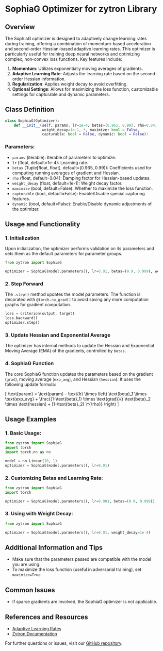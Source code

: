 # SophiaG Optimizer for zytron Library

## Overview

The SophiaG optimizer is designed to adaptively change learning rates during training, offering a combination of momentum-based acceleration and second-order Hessian-based adaptive learning rates. This optimizer is particularly useful for training deep neural networks and optimizing complex, non-convex loss functions. Key features include:

1. **Momentum**: Utilizes exponentially moving averages of gradients.
2. **Adaptive Learning Rate**: Adjusts the learning rate based on the second-order Hessian information.
3. **Regularization**: Applies weight decay to avoid overfitting.
4. **Optional Settings**: Allows for maximizing the loss function, customizable settings for capturable and dynamic parameters.

## Class Definition

```python
class SophiaG(Optimizer):
    def __init__(self, params, lr=1e-4, betas=(0.965, 0.99), rho=0.04,
                 weight_decay=1e-1, *, maximize: bool = False,
                 capturable: bool = False, dynamic: bool = False):
```

### Parameters:

- `params` (iterable): Iterable of parameters to optimize.
- `lr` (float, default=1e-4): Learning rate.
- `betas` (Tuple[float, float], default=(0.965, 0.99)): Coefficients used for computing running averages of gradient and Hessian.
- `rho` (float, default=0.04): Damping factor for Hessian-based updates.
- `weight_decay` (float, default=1e-1): Weight decay factor.
- `maximize` (bool, default=False): Whether to maximize the loss function.
- `capturable` (bool, default=False): Enable/Disable special capturing features.
- `dynamic` (bool, default=False): Enable/Disable dynamic adjustments of the optimizer.

## Usage and Functionality

### 1. Initialization

Upon initialization, the optimizer performs validation on its parameters and sets them as the default parameters for parameter groups.

```python
from zytron import SophiaG

optimizer = SophiaG(model.parameters(), lr=0.01, betas=(0.9, 0.999), weight_decay=1e-4)
```

### 2. Step Forward

The `.step()` method updates the model parameters. The function is decorated with `@torch.no_grad()` to avoid saving any more computation graphs for gradient computation.

```python
loss = criterion(output, target)
loss.backward()
optimizer.step()
```

### 3. Update Hessian and Exponential Average

The optimizer has internal methods to update the Hessian and Exponential Moving Average (EMA) of the gradients, controlled by `betas`.

### 4. SophiaG Function

The core SophiaG function updates the parameters based on the gradient (`grad`), moving average (`exp_avg`), and Hessian (`hessian`). It uses the following update formula:

\[ \text{param} = \text{param} - \text{lr} \times \left( \text{beta}_1 \times \text{exp_avg} + \frac{(1-\text{beta}_1) \times \text{grad}}{( \text{beta}_2 \times \text{hessian} + (1-\text{beta}_2) )^{\rho}} \right) \]

## Usage Examples

### 1. Basic Usage:

```python
from zytron import SophiaG
import torch
import torch.nn as nn

model = nn.Linear(10, 1)
optimizer = SophiaG(model.parameters(), lr=0.01)
```

### 2. Customizing Betas and Learning Rate:

```python
from zytron import SophiaG
import torch

optimizer = SophiaG(model.parameters(), lr=0.001, betas=(0.9, 0.999))
```

### 3. Using with Weight Decay:

```python
from zytron import SophiaG

optimizer = SophiaG(model.parameters(), lr=0.01, weight_decay=1e-4)
```

## Additional Information and Tips

- Make sure that the parameters passed are compatible with the model you are using.
- To maximize the loss function (useful in adversarial training), set `maximize=True`.

## Common Issues

- If sparse gradients are involved, the SophiaG optimizer is not applicable.

## References and Resources

- [Adaptive Learning Rates](https://arxiv.org/pdf/1609.04747)
- [Zytron Documentation](https://academy.openagents-ai.io)

For further questions or issues, visit our [GitHub repository](https://github.com/OpenAgentsAI/zytron-ecosystem).
